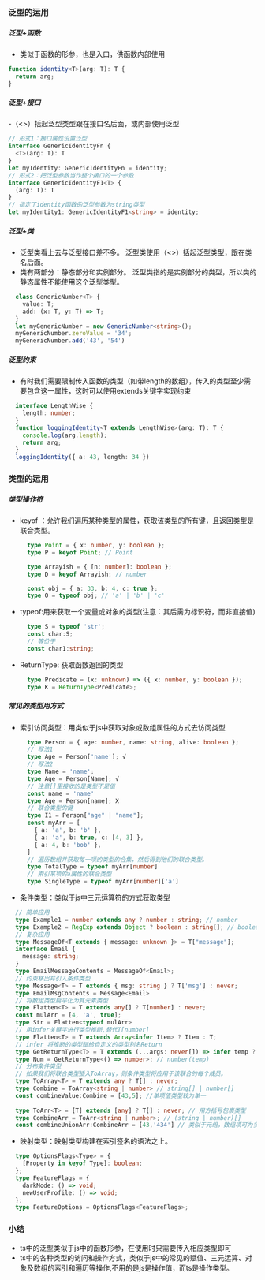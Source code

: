 ### 泛型的运用
##### 泛型+函数
- <T>类似于函数的形参，也是入口，供函数内部使用
```typescript
function identity<T>(arg: T): T {
  return arg;
}
```
##### 泛型+接口
-（<>）括起泛型类型跟在接口名后面，或内部使用泛型  
```typescript
// 形式1：接口属性设置泛型
interface GenericIdentityFn {
  <T>(arg: T): T
}
let myIdentity: GenericIdentityFn = identity;
// 形式2：把泛型参数当作整个接口的一个参数
interface GenericIdentityF1<T> {
  (arg: T): T
}
// 指定了identity函数的泛型参数为string类型
let myIdentity1: GenericIdentityF1<string> = identity;
```  
##### 泛型+类
- 泛型类看上去与泛型接口差不多。 泛型类使用（<>）括起泛型类型，跟在类名后面。
- 类有两部分：静态部分和实例部分。 泛型类指的是实例部分的类型，所以类的静态属性不能使用这个泛型类型。 
```typescript
  class GenericNumber<T> {
    value: T;
    add: (x: T, y: T) => T;
  }
  let myGenericNumber = new GenericNumber<string>();
  myGenericNumber.zeroValue = '34';
  myGenericNumber.add('43', '54')
```  
##### 泛型约束
- 有时我们需要限制传入函数的类型（如带length的数组），传入的类型至少需要包含这一属性，这时可以使用extends关键字实现约束
```typescript
  interface LengthWise {
    length: number;
  }
  function loggingIdentity<T extends LengthWise>(arg: T): T {
    console.log(arg.length);
    return arg;
  }
  loggingIdentity({ a: 43, length: 34 })
```  
### 类型的运用    
##### 类型操作符
 - keyof ：允许我们遍历某种类型的属性，获取该类型的所有键，且返回类型是联合类型。
   ```typescript
     type Point = { x: number, y: boolean };
     type P = keyof Point; // Point

     type Arrayish = { [n: number]: boolean };
     type D = keyof Arrayish; // number

     const obj = { a: 33, b: 4, c: true };
     type O = typeof obj; // 'a' | 'b' | 'c'
   ``` 
 - typeof:用来获取一个变量或对象的类型(注意：其后需为标识符，而非直接值)   
   ```typescript
     type S = typeof 'str';
     const char:S; 
     // 等价于
     const char1:string;
   ```
 - ReturnType<funcType>: 获取函数返回的类型    
   ```typescript
     type Predicate = (x: unknown) => ({ x: number, y: boolean });
     type K = ReturnType<Predicate>;
   ```  
##### 常见的类型用方式
 - 索引访问类型：用类似于js中获取对象或数组属性的方式去访问类型 
   ```typescript
     type Person = { age: number, name: string, alive: boolean };
     // 写法1
     type Age = Person['name']; √
     // 写法2
     type Name = 'name';
     type Age = Person[Name]; √
     // 注意[]里接收的是类型不是值
     const name = 'name'
     type Age = Person[name]; X
     // 联合类型的键
     type I1 = Person["age" | "name"];
     const myArr = [
       { a: 'a', b: 'b' },
       { a: 'a', b: true, c: [4, 3] },
       { a: 4, b: 'bob' },
     ]
     // 遍历数组并获取每一项的类型的合集，然后得到他们的联合类型。
     type TotalType = typeof myArr[number]
     // 索引某项的a属性的联合类型
     type SingleType = typeof myArr[number]['a']
   ```
  - 条件类型：类似于js中三元运算符的方式获取类型 
   ```typescript
     // 简单应用
     type Example1 = number extends any ? number : string; // number
     type Example2 = RegExp extends Object ? boolean : string[]; // boolean
     // 复杂应用
     type MessageOf<T extends { message: unknown }> = T["message"];
     interface Email {
       message: string;
     }
     type EmailMessageContents = MessageOf<Email>;
     // 约束移出并引入条件类型
     type Message<T> = T extends { msg: string } ? T['msg'] : never;
     type EmailMsgContents = Message<Email>
     // 将数组类型扁平化为其元素类型
     type Flatten<T> = T extends any[] ? T[number] : never;
     const mulArr = [4, 'a', true];
     type Str = Flatten<typeof mulArr>
     // 用infer关键字进行类型推断,替代T[number]
     type Flatten<T> = T extends Array<infer Item> ? Item : T;
     // infer 将推断的类型赋给自定义的类型别名Return
     type GetReturnType<T> = T extends (...args: never[]) => infer temp ? temp : never;
     type Num = GetReturnType<() => number>; // number(temp)
     // 分布条件类型
     // 如果我们将联合类型插入ToArray，则条件类型将应用于该联合的每个成员。
     type ToArray<T> = T extends any ? T[] : never;
     type Combine = ToArray<string | number> // string[] | number[]
     const combineValue:Combine = [43,5]; //单项值类型较为单一
    
     type ToArr<T> = [T] extends [any] ? T[] : never; // 用方括号包裹类型
     type CombineArr = ToArr<string | number>; // (string | number)[]
     const combineUnionArr:CombineArr = [43,'434'] // 类似于元组，数组项可为多种类型值
   ``` 
  - 映射类型：映射类型构建在索引签名的语法之上。
   ```typescript
     type OptionsFlags<Type> = {
       [Property in keyof Type]: boolean;
     };
     type FeatureFlags = {
       darkMode: () => void;
       newUserProfile: () => void;
     };
     type FeatureOptions = OptionsFlags<FeatureFlags>;
   ```
### 小结
 - ts中的泛型类似于js中的函数形参，在使用时只需要传入相应类型即可
 - ts中的各种类型的访问和操作方式，类似于js中的常见的赋值、三元运算、对象及数组的索引和遍历等操作,不用的是js是操作值，而ts是操作类型。   
